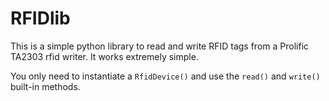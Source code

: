 # RFIDlib
This is a simple python library to read and write RFID tags from a Prolific TA2303 rfid writer.
It works extremely simple.

You only need to instantiate a `RfidDevice()` and use the `read()` and `write()` built-in methods.

